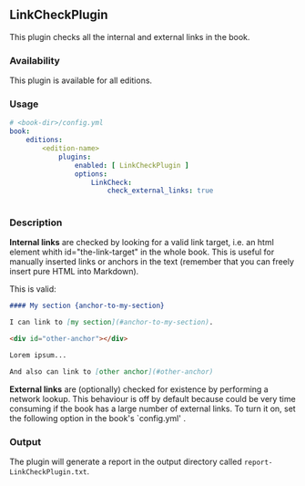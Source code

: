 ## LinkCheckPlugin

This plugin checks all the internal and external links in the book.

### Availability

This plugin is available for all editions.

### Usage

~~~.yaml
# <book-dir>/config.yml 
book:
    editions:
        <edition-name>
            plugins:
                enabled: [ LinkCheckPlugin ]
                options:
                    LinkCheck:
                        check_external_links: true
              
~~~ 

### Description

**Internal links** are checked by looking for a valid link target, i.e. an html element
whith id="the-link-target" in the whole book. This is useful for manually inserted links
or anchors in the text (remember that you can freely insert pure HTML into Markdown).

This is valid:

~~~.markdown
#### My section {anchor-to-my-section}

I can link to [my section](#anchor-to-my-section).

<div id="other-anchor"></div>

Lorem ipsum...

And also can link to [other anchor](#other-anchor)
~~~

**External links** are (optionally) checked for existence by performing a network lookup.
This behaviour is off by default because could be very time consuming if the book
has a large number of external links. To turn it on, set the following option in
the book's `config.yml' .

### Output

The plugin will generate a report in the output directory called `report-LinkCheckPlugin.txt`.
